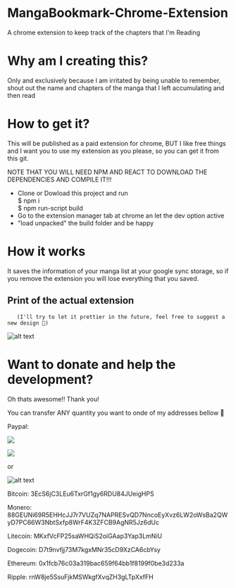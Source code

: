 # MangaBookmark-Chrome-Extension

A chrome extension to keep track of the chapters that I'm Reading

# Why am I creating this?

Only and exclusively because I am irritated by being unable to remember, shout out the name and chapters of the manga that I left accumulating and then read

# How to get it?

This will be published as a paid extension for chrome, BUT I like free things and I want you to use my extension as you please, so you can get it from this git.

NOTE THAT YOU WILL NEED NPM AND REACT TO DOWNLOAD THE DEPENDENCIES AND COMPILE IT!!!

- Clone or Dowload this project and run </br>
  \$ npm i</br>
  \$ npm run-script build
- Go to the extension manager tab at chrome an let the dev option active
- "load unpacked" the build folder and be happy

# How it works

It saves the information of your manga list at your google sync storage, so if you remove the extension you will lose everything that you saved.

## Print of the actual extension

       (I'll try to let it prettier in the future, feel free to suggest a new design 🥰)

![alt text](https://raw.githubusercontent.com/CodeWracker/MangaBookmark-Chrome-Extension/develop/doc_assets/p2.png)

# Want to donate and help the development?

Oh thats awesome!! Thank you!

You can transfer ANY quantity you want to onde of my addresses bellow 🥰

Paypal:

[![](https://raw.githubusercontent.com/CodeWracker/MangaBookmark-Chrome-Extension/develop/doc_assets/p3.png)](https://www.paypal.com/cgi-bin/webscr?cmd=_s-xclick&hosted_button_id=PEFYEJDSJTG7W")

<a href="https://www.paypal.com/cgi-bin/webscr?cmd=_s-xclick&hosted_button_id=PEFYEJDSJTG7W"><img src="https://raw.githubusercontent.com/CodeWracker/MangaBookmark-Chrome-Extension/develop/doc_assets/p3.png" /></a>

or

![alt text](https://raw.githubusercontent.com/CodeWracker/MangaBookmark-Chrome-Extension/develop/doc_assets/QR%20Code.png)

Bitcoin: 3EcS6jC3LEu6TxrGf1gy6RDU84JUeigHPS

Monero: 88GEUNi69R5EHHcJJ7r7VUZq7NAPRESvQD7NncoEyXvz6LW2oWsBa2QWyD7PC66W3NbtSxfp8WrF4K3ZFCB9AgNR5Jz6dUc

Litecoin: MKxfVcFP25saWHQiS2oiGAap3Yap3LmNiU

Dogecoin: D7t9nvfjj73M7kgxMNr35cD9XzCA6cbYsy

Ethereum: 0x1fcb76c03a319bac659f64bb1f8199f0be3d233a

Ripple: rnW8je5SsuFjkMSWkgfXvqZH3gLTpXxfFH
